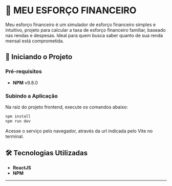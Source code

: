 # 📌 MEU ESFORÇO FINANCEIRO

Meu esforço financeiro é um simulador de esforço financeiro simples e intuitivo, projeto para calcular a taxa de esforço financeiro familiar, baseado nas rendas e despesas.
Ideal para quem busca saber quanto de sua renda mensal está comprometida.

## 🚀 Iniciando o Projeto

### Pré-requisitos
- **NPM** v9.8.0

### Subindo a Aplicação
Na raiz do projeto frontend, execute os comandos abaixo:

```bash
npm install
npm run dev
```

Acesse o serviço pelo navegador, através da url indicada pelo Vite no terminal.


## 🛠️ Tecnologias Utilizadas

- **ReactJS** 
- **NPM**

---